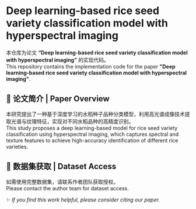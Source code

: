 # Deep learning-based rice seed variety classification model with hyperspectral imaging

本仓库为论文 **“Deep learning-based rice seed variety classification model with hyperspectral imaging”** 的实现代码。  
This repository contains the implementation code for the paper **"Deep learning-based rice seed variety classification model with hyperspectral imaging"**.

## 📘 论文简介 | Paper Overview
本研究提出了一种基于深度学习的水稻种子品种分类模型，利用高光谱成像技术提取光谱与纹理特征，实现对不同水稻品种的高精度识别。  
This study proposes a deep learning-based model for rice seed variety classification using hyperspectral imaging, which captures spectral and texture features to achieve high-accuracy identification of different rice varieties.

## 💾 数据集获取 | Dataset Access
如需使用完整数据集，请联系作者团队获取授权。  
Please contact the author team for dataset access.

✨ *If you find this work helpful, please consider citing our paper.*
